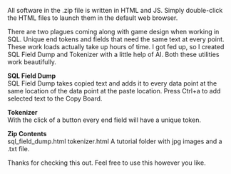 All software in the .zip file is written in HTML and JS. Simply double-click the HTML files to launch them in the default web browser.

There are two plagues coming along with game design when working in SQL. Unique end tokens and fields that need the same text at every point. These work loads actually take up hours of time. I got fed up, so I created SQL Field Dump and Tokenizer with a little help of AI. Both these utilities work beautifully.

**SQL Field Dump**<br> 
SQL Field Dump takes copied text and adds it to every data point at the same location of the data point at the paste location. Press Ctrl+a to add selected text to the Copy Board.

**Tokenizer**<br> 
With the click of a button every end field will have a unique token.

**Zip Contents**<br>
sql_field_dump.html
tokenizer.html
A tutorial folder with jpg images and a .txt file.

Thanks for checking this out. Feel free to use this however you like.

